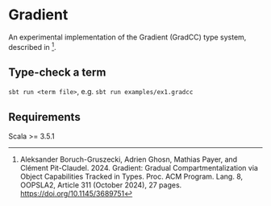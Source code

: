 # Gradient

An experimental implementation of the Gradient (GradCC) type system, described in [^1].

## Type-check a term

`sbt run <term file>`, e.g. `sbt run examples/ex1.gradcc`


## Requirements

Scala >= 3.5.1

[^1]: Aleksander Boruch-Gruszecki, Adrien Ghosn, Mathias Payer, and Clément Pit-Claudel. 2024. Gradient: Gradual Compartmentalization via Object Capabilities Tracked in Types. Proc. ACM Program. Lang. 8, OOPSLA2, Article 311 (October 2024), 27 pages. https://doi.org/10.1145/3689751
